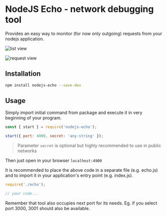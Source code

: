 # NodeJS Echo - network debugging tool

Provides an easy way to monitor (for now only outgoing) requests from your nodejs application.

![list view](https://github.com/Anissoft/nodejs-echo/tree/master/screenshots/rl.png)

![request view](https://github.com/Anissoft/nodejs-echo/tree/master/screenshots/rw.png)

## Installation

```sh
npm install nodejs-echo --save-dev
```

## Usage

Simply import initial command from package and execute it in very beginning of your program.

```js
const { start } = require('nodejs-echo');

start({ port: 4900, secret: 'any-string' });
```

> Parameter `secret` is optional but highly recommended to use in public networks

Then just open in your browser `localhost:4900`

It is recommended to place the above code in a separate file (e.g. echo.js) and to import it in your application's entry point (e.g. index.js).

```js
require('./echo');

// your code...
```

Remember that tool also occupies next port for its needs. Eg. if you select port 3000, 3001 should also be available.
